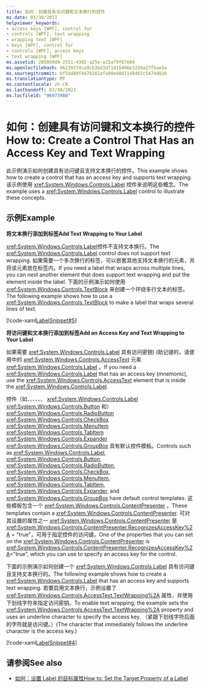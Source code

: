 ```yaml
---
title: 如何：创建具有访问键和文本换行的控件
ms.date: 03/30/2017
helpviewer_keywords:
- access keys [WPF], control for
- controls [WPF], text wrapping
- wrapping text [WPF]
- keys [WPF], control for
- controls [WPF], access keys
- text wrapping [WPF]
ms.assetid: 205099d9-2551-4302-a25e-a15af9f67e04
ms.openlocfilehash: 86239374ca9cb3bd3d71415496e32d4a27fbae5a
ms.sourcegitcommit: bf5dd80f4d7b202afa90e90d1148402c5474d826
ms.translationtype: MT
ms.contentlocale: zh-CN
ms.lasthandoff: 03/30/2021
ms.locfileid: "96973980"
---
```

# <a name="how-to-create-a-control-that-has-an-access-key-and-text-wrapping"></a><span data-ttu-id="2e23d-102">如何：创建具有访问键和文本换行的控件</span><span class="sxs-lookup"><span data-stu-id="2e23d-102">How to: Create a Control That Has an Access Key and Text Wrapping</span></span>

<span data-ttu-id="2e23d-103">此示例演示如何创建具有访问键且支持文本换行的控件。</span><span class="sxs-lookup"><span data-stu-id="2e23d-103">This example shows how to create a control that has an access key and supports text wrapping.</span></span> <span data-ttu-id="2e23d-104">该示例使用 <xref:System.Windows.Controls.Label> 控件来说明这些概念。</span><span class="sxs-lookup"><span data-stu-id="2e23d-104">The example uses a <xref:System.Windows.Controls.Label> control to illustrate these concepts.</span></span>  
  
## <a name="example"></a><span data-ttu-id="2e23d-105">示例</span><span class="sxs-lookup"><span data-stu-id="2e23d-105">Example</span></span>  

 <span data-ttu-id="2e23d-106">**将文本换行添加到标签**</span><span class="sxs-lookup"><span data-stu-id="2e23d-106">**Add Text Wrapping to Your Label**</span></span>  
  
 <span data-ttu-id="2e23d-107"><xref:System.Windows.Controls.Label>控件不支持文本换行。</span><span class="sxs-lookup"><span data-stu-id="2e23d-107">The <xref:System.Windows.Controls.Label> control does not support text wrapping.</span></span> <span data-ttu-id="2e23d-108">如果需要一个多次换行的标签，可以嵌套其他支持文本换行的元素，并将该元素放在标签内。</span><span class="sxs-lookup"><span data-stu-id="2e23d-108">If you need a label that wraps across multiple lines, you can nest another element that does support text wrapping and put the element inside the label.</span></span> <span data-ttu-id="2e23d-109">下面的示例演示如何使用 <xref:System.Windows.Controls.TextBlock> 来创建一个环绕多行文本的标签。</span><span class="sxs-lookup"><span data-stu-id="2e23d-109">The following example shows how to use a <xref:System.Windows.Controls.TextBlock> to make a label that wraps several lines of text.</span></span>  
  
 [!code-xaml[LabelSnippet#5](~/samples/snippets/csharp/VS_Snippets_Wpf/LabelSnippet/CS/Pane1.xaml#5)]  
  
 <span data-ttu-id="2e23d-110">**将访问键和文本换行添加到标签**</span><span class="sxs-lookup"><span data-stu-id="2e23d-110">**Add an Access Key and Text Wrapping to Your Label**</span></span>  
  
 <span data-ttu-id="2e23d-111">如果需要 <xref:System.Windows.Controls.Label> 具有访问密钥)  (助记键的，请使用中的 <xref:System.Windows.Controls.AccessText> 元素 <xref:System.Windows.Controls.Label> 。</span><span class="sxs-lookup"><span data-stu-id="2e23d-111">If you need a <xref:System.Windows.Controls.Label> that has an access key (mnemonic), use the <xref:System.Windows.Controls.AccessText> element that is inside the <xref:System.Windows.Controls.Label>.</span></span>  
  
 <span data-ttu-id="2e23d-112">控件（如、、、、、、 <xref:System.Windows.Controls.Label> <xref:System.Windows.Controls.Button> 和） <xref:System.Windows.Controls.RadioButton> <xref:System.Windows.Controls.CheckBox> <xref:System.Windows.Controls.MenuItem> <xref:System.Windows.Controls.TabItem> <xref:System.Windows.Controls.Expander> <xref:System.Windows.Controls.GroupBox> 具有默认控件模板。</span><span class="sxs-lookup"><span data-stu-id="2e23d-112">Controls such as <xref:System.Windows.Controls.Label>, <xref:System.Windows.Controls.Button>, <xref:System.Windows.Controls.RadioButton>, <xref:System.Windows.Controls.CheckBox>, <xref:System.Windows.Controls.MenuItem>, <xref:System.Windows.Controls.TabItem>, <xref:System.Windows.Controls.Expander>, and <xref:System.Windows.Controls.GroupBox> have default control templates.</span></span> <span data-ttu-id="2e23d-113">这些模板包含一个 <xref:System.Windows.Controls.ContentPresenter> 。</span><span class="sxs-lookup"><span data-stu-id="2e23d-113">These templates contain a <xref:System.Windows.Controls.ContentPresenter>.</span></span> <span data-ttu-id="2e23d-114">可对其设置的属性之一 <xref:System.Windows.Controls.ContentPresenter> 是 <xref:System.Windows.Controls.ContentPresenter.RecognizesAccessKey%2A> = "true"，可用于指定控件的访问键。</span><span class="sxs-lookup"><span data-stu-id="2e23d-114">One of the properties that you can set on the <xref:System.Windows.Controls.ContentPresenter> is <xref:System.Windows.Controls.ContentPresenter.RecognizesAccessKey%2A>="true", which you can use to specify an access key for the control.</span></span>  
  
 <span data-ttu-id="2e23d-115">下面的示例演示如何创建一个 <xref:System.Windows.Controls.Label> 具有访问键且支持文本换行的。</span><span class="sxs-lookup"><span data-stu-id="2e23d-115">The following example shows how to create a <xref:System.Windows.Controls.Label> that has an access key and supports text wrapping.</span></span> <span data-ttu-id="2e23d-116">若要启用文本换行，示例设置了 <xref:System.Windows.Controls.AccessText.TextWrapping%2A> 属性，并使用下划线字符来指定访问密钥。</span><span class="sxs-lookup"><span data-stu-id="2e23d-116">To enable text wrapping, the example sets the <xref:System.Windows.Controls.AccessText.TextWrapping%2A> property and uses an underline character to specify the access key.</span></span> <span data-ttu-id="2e23d-117">（紧跟下划线字符后面的字符就是访问键。）</span><span class="sxs-lookup"><span data-stu-id="2e23d-117">(The character that immediately follows the underline character is the access key.)</span></span>  
  
 [!code-xaml[LabelSnippet#4](~/samples/snippets/csharp/VS_Snippets_Wpf/LabelSnippet/CS/Pane1.xaml#4)]  
  
## <a name="see-also"></a><span data-ttu-id="2e23d-118">请参阅</span><span class="sxs-lookup"><span data-stu-id="2e23d-118">See also</span></span>

- <span data-ttu-id="2e23d-119">[如何：设置 Label 的目标属性](/previous-versions/dotnet/netframework-3.5/ms752101(v=vs.90))</span><span class="sxs-lookup"><span data-stu-id="2e23d-119">[How to: Set the Target Property of a Label](/previous-versions/dotnet/netframework-3.5/ms752101(v=vs.90))</span></span>
